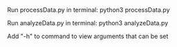 Run processData.py in terminal: python3 processData.py 

Run analyzeData.py in terminal: python3 analyzeData.py 

Add "-h" to command to view arguments that can be set
